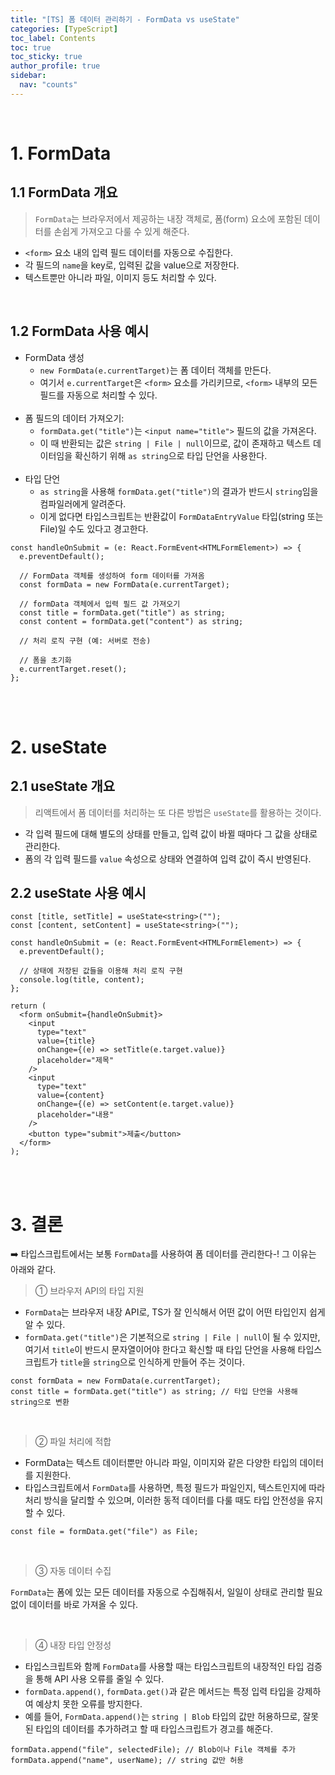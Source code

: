 ```yaml
---
title: "[TS] 폼 데이터 관리하기 - FormData vs useState"
categories: [TypeScript]
toc_label: Contents
toc: true
toc_sticky: true
author_profile: true
sidebar:
  nav: "counts"
---
```


<br>

# 1. FormData

## 1.1 FormData 개요

> `FormData`는 브라우저에서 제공하는 내장 객체로, 폼(form) 요소에 포함된 데이터를 손쉽게 가져오고 다룰 수 있게 해준다.

- `<form>` 요소 내의 입력 필드 데이터를 자동으로 수집한다.
- 각 필드의 `name`을 key로, 입력된 값을 value으로 저장한다.
- 텍스트뿐만 아니라 파일, 이미지 등도 처리할 수 있다.

<br>

## 1.2 FormData 사용 예시

- FormData 생성
  - `new FormData(e.currentTarget)`는 폼 데이터 객체를 만든다.
  - 여기서 `e.currentTarget`은 `<form>` 요소를 가리키므로, `<form>` 내부의 모든 필드를 자동으로 처리할 수 있다.<br><br>
- 폼 필드의 데이터 가져오기:
  - `formData.get("title")`는 `<input name="title">` 필드의 값을 가져온다.
  - 이 때 반환되는 값은 `string | File | null`이므로, 값이 존재하고 텍스트 데이터임을 확신하기 위해 `as string`으로 타입 단언을 사용한다.<br><br>
- 타입 단언
  - `as string`을 사용해 `formData.get("title")`의 결과가 반드시 `string`임을 컴파일러에게 알려준다.
  - 이게 없다면 타입스크립트는 반환값이 `FormDataEntryValue` 타입(string 또는 File)일 수도 있다고 경고한다.

```tsx
const handleOnSubmit = (e: React.FormEvent<HTMLFormElement>) => {
  e.preventDefault();

  // FormData 객체를 생성하여 form 데이터를 가져옴
  const formData = new FormData(e.currentTarget);

  // formData 객체에서 입력 필드 값 가져오기
  const title = formData.get("title") as string;
  const content = formData.get("content") as string;

  // 처리 로직 구현 (예: 서버로 전송)

  // 폼을 초기화
  e.currentTarget.reset();
};
```

<br><br>

# 2. useState

## 2.1 useState 개요

> 리액트에서 폼 데이터를 처리하는 또 다른 방법은 `useState`를 활용하는 것이다.

- 각 입력 필드에 대해 별도의 상태를 만들고, 입력 값이 바뀔 때마다 그 값을 상태로 관리한다.
- 폼의 각 입력 필드를 `value` 속성으로 상태와 연결하여 입력 값이 즉시 반영된다.

## 2.2 useState 사용 예시

```tsx
const [title, setTitle] = useState<string>("");
const [content, setContent] = useState<string>("");

const handleOnSubmit = (e: React.FormEvent<HTMLFormElement>) => {
  e.preventDefault();

  // 상태에 저장된 값들을 이용해 처리 로직 구현
  console.log(title, content);
};

return (
  <form onSubmit={handleOnSubmit}>
    <input
      type="text"
      value={title}
      onChange={(e) => setTitle(e.target.value)}
      placeholder="제목"
    />
    <input
      type="text"
      value={content}
      onChange={(e) => setContent(e.target.value)}
      placeholder="내용"
    />
    <button type="submit">제출</button>
  </form>
);
```

<br><br>

# 3. 결론

➡️ 타입스크립트에서는 보통 `FormData`를 사용하여 폼 데이터를 관리한다-! 그 이유는 아래와 같다.

> ① 브라우저 API의 타입 지원

- `FormData`는 브라우저 내장 API로, TS가 잘 인식해서 어떤 값이 어떤 타입인지 쉽게 알 수 있다.
- `formData.get("title")`은 기본적으로 `string | File | null`이 될 수 있지만, 여기서 `title`이 반드시 문자열이어야 한다고 확신할 때 타입 단언을 사용해 타입스크립트가 `title`을 `string`으로 인식하게 만들어 주는 것이다.

```tsx
const formData = new FormData(e.currentTarget);
const title = formData.get("title") as string; // 타입 단언을 사용해 string으로 변환
```

<br>

> ② 파일 처리에 적합

- FormData는 텍스트 데이터뿐만 아니라 파일, 이미지와 같은 다양한 타입의 데이터를 지원한다.
- 타입스크립트에서 `FormData`를 사용하면, 특정 필드가 파일인지, 텍스트인지에 따라 처리 방식을 달리할 수 있으며, 이러한 동적 데이터를 다룰 때도 타입 안전성을 유지할 수 있다.

```tsx
const file = formData.get("file") as File;
```

<br>

> ③ 자동 데이터 수집

`FormData`는 폼에 있는 모든 데이터를 자동으로 수집해줘서, 일일이 상태로 관리할 필요 없이 데이터를 바로 가져올 수 있다.

<br>

> ④ 내장 타입 안정성

- 타입스크립트와 함께 `FormData`를 사용할 때는 타입스크립트의 내장적인 타입 검증을 통해 API 사용 오류를 줄일 수 있다.
- `formData.append()`, `formData.get()`과 같은 메서드는 특정 입력 타입을 강제하여 예상치 못한 오류를 방지한다.
- 예를 들어, `FormData.append()`는 `string | Blob` 타입의 값만 허용하므로, 잘못된 타입의 데이터를 추가하려고 할 때 타입스크립트가 경고를 해준다.

```tsx
formData.append("file", selectedFile); // Blob이나 File 객체를 추가
formData.append("name", userName); // string 값만 허용
```

<br>
